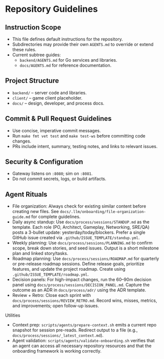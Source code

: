 # Repository Guidelines

## Instruction Scope
- This file defines default instructions for the repository.
- Subdirectories may provide their own `AGENTS.md` to override or extend these rules.
- Current subtree guides:
  - `backend/AGENTS.md` for Go services and libraries.
  - `docs/AGENTS.md` for reference documentation.

## Project Structure
- `backend/` – server code and libraries.
- `client/` – game client placeholder.
- `docs/` – design, developer, and process docs.

## Commit & Pull Request Guidelines
- Use concise, imperative commit messages.
- Run `make fmt vet test` and `make test-ws` before committing code changes.
- PRs include intent, summary, testing notes, and links to relevant issues.

## Security & Configuration
- Gateway listens on `:8080`; sim on `:8081`.
- Do not commit secrets, logs, or build artifacts.

## Agent Rituals
- File organization: Always check for existing similar content before creating new files. See `docs/.llm/onboarding/file-organization-guide.md` for complete guidelines.
- Daily async standup: Use `docs/process/sessions/STANDUP.md` as the template. Each role (PO, Architect, Gameplay, Networking, SRE/QA) posts a 3-bullet update: yesterday/today/blockers. Prefer a single GitHub issue created via `.github/ISSUE_TEMPLATE/standup.yml`.
- Weekly planning: Use `docs/process/sessions/PLANNING.md` to confirm scope, break down stories, and seed issues. Output is a short milestone plan and linked story/tasks.
- Roadmap planning: Use `docs/process/sessions/ROADMAP.md` for quarterly or pre-release roadmap sessions. Define release goals, prioritize features, and update the project roadmap. Create using `.github/ISSUE_TEMPLATE/roadmap.yml`.
- Decision panels: For high-impact changes, run the 60–90m decision panel using `docs/process/sessions/DECISION_PANEL.md`. Capture the outcome as an ADR in `docs/process/adr/` using the ADR template.
- Review + Retro: Close each sprint with `docs/process/sessions/REVIEW_RETRO.md`. Record wins, misses, metrics, and improvements; open follow-up issues.

Utilities
- Context prep: `scripts/agents/prepare-context.sh` emits a current repo snapshot for session pre-reads. Redirect output to a file (e.g., `docs/process/sessions/_latest_context.md`).
- Agent validation: `scripts/agents/validate-onboarding.sh` verifies that an agent can access all necessary repository resources and that the onboarding framework is working correctly.
